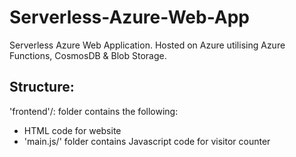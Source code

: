 # Serverless-Azure-Web-App
Serverless Azure Web Application. Hosted on Azure utilising Azure Functions, CosmosDB &amp; Blob Storage.
## Structure: 
'frontend'/: folder contains the following:
- HTML code for website
- 'main.js/' folder contains Javascript code for visitor counter
